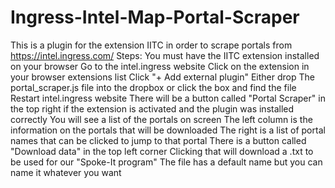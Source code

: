 # Ingress-Intel-Map-Portal-Scraper
This is a plugin for the extension IITC in order to scrape portals from https://intel.ingress.com/
Steps:
You must have the IITC extension installed on your browser
Go to the intel.ingress website
Click on the extension in your browser extensions list
Click "+ Add external plugin"
Either drop The portal_scraper.js file into the dropbox or click the box and find the file
Restart intel.ingress website
There will be a button called "Portal Scraper" in the top right if the extension is activated and the plugin was installed correctly
You will see a list of the portals on screen
The left column is the information on the portals that will be downloaded
The right is a list of portal names that can be clicked to jump to that portal
There is a button called "Download data" in the top left corner
Clicking that will download a .txt to be used for our "Spoke-It program"
The file has a default name but you can name it whatever you want